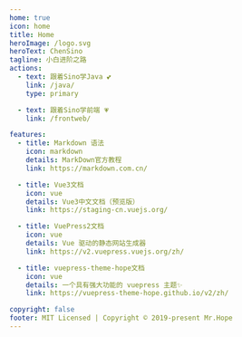 ```yaml
---
home: true
icon: home
title: Home
heroImage: /logo.svg
heroText: ChenSino
tagline: 小白进阶之路
actions:
  - text: 跟着Sino学Java 💕 
    link: /java/
    type: primary

  - text: 跟着Sino学前端 💗
    link: /frontweb/

features:
  - title: Markdown 语法
    icon: markdown
    details: MarkDown官方教程
    link: https://markdown.com.cn/

  - title: Vue3文档
    icon: vue
    details: Vue3中文文档（预览版）
    link: https://staging-cn.vuejs.org/

  - title: VuePress2文档
    icon: vue
    details: Vue 驱动的静态网站生成器
    link: https://v2.vuepress.vuejs.org/zh/

  - title: vuepress-theme-hope文档
    icon: vue
    details: 一个具有强大功能的 vuepress 主题✨
    link: https://vuepress-theme-hope.github.io/v2/zh/

copyright: false
footer: MIT Licensed | Copyright © 2019-present Mr.Hope
---
```

